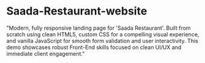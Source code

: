 # Saada-Restaurant-website
"Modern, fully responsive landing page for 'Saada Restaurant'. Built from scratch using clean HTML5, custom CSS for a compelling visual experience, and vanilla JavaScript for smooth form validation and user interactivity. This demo showcases robust Front-End skills focused on clean UI/UX and immediate client engagement."
